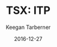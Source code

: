 ---
type: "report"
paper: "ITP_Keegan_Taberner.pdf"
author: "Keegan Tarberner"
company: "Intertape Polymer Group, Inc."
date: "2016-12-27"
summary: "Intertape Polymer Group (ITP) operates in the specialty plastic and
packaging industry. The company is the number one or two
supplier of a variety of tapes (box sealing & industrial tapes),
polyethylene and specialized polyolefin film (primarily pallet
wrapping film), and woven coated fabrics (WCF). ITP’s wide‐
ranging product lines serve various end‐markets, including the
fulfilment and packaging, building and construction,
transportation, agriculture, aerospace, military, and oil and gas
industries. ITP operates primarily in North America, with 6.8% and
85.8% of revenues coming from Canada and the U.S., respectively."
title: "TSX: ITP"
---